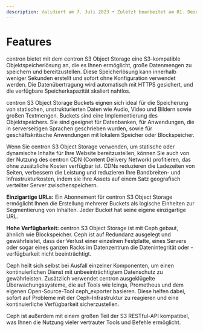 ```yaml
---
description: Validiert am 7. Juli 2023 • Zuletzt bearbeitet am 01. Dezember 2023
---
```


# Features

centron bietet mit dem centron S3 Object Storage eine S3-kompatible Objektspeicherlösung an, die es Ihnen ermöglicht, große Datenmengen zu speichern und bereitzustellen. Diese Speicherlösung kann innerhalb weniger Sekunden erstellt und sofort ohne Konfiguration verwendet werden. Die Datenübertragung wird automatisch mit HTTPS gesichert, und die verfügbare Speicherkapazität skaliert nahtlos.

centron S3 Object Storage Buckets eignen sich ideal für die Speicherung von statischen, unstrukturierten Daten wie Audio, Video und Bildern sowie großen Textmengen. Buckets sind eine Implementierung des Objektspeichers. Sie sind geeignet für Datenbanken, für Anwendungen, die in serverseitigen Sprachen geschrieben wurden, sowie für geschäftskritische Anwendungen mit lokalem Speicher oder Blockspeicher.

Wenn Sie centron S3 Object Storage verwenden, um statische oder dynamische Inhalte für Ihre Website bereitzustellen, können Sie auch von der Nutzung des centron CDN (Content Delivery Network) profitieren, das ohne zusätzliche Kosten verfügbar ist. CDNs reduzieren die Ladezeiten von Seiten, verbessern die Leistung und reduzieren Ihre Bandbreiten- und Infrastrukturkosten, indem sie Ihre Assets auf einem Satz geografisch verteilter Server zwischenspeichern.

**Einzigartige URLs:** Ein Abonnement für centron S3 Object Storage ermöglicht Ihnen die Erstellung mehrerer Buckets als logische Einheiten zur Segmentierung von Inhalten. Jeder Bucket hat seine eigene einzigartige URL.

**Hohe Verfügbarkeit:** centron S3 Object Storage ist mit Ceph gebaut, ähnlich wie Blockspeicher. Ceph ist auf Redundanz ausgelegt und gewährleistet, dass der Verlust einer einzelnen Festplatte, eines Servers oder sogar eines ganzen Racks im Datenzentrum die Datenintegrität oder -verfügbarkeit nicht beeinträchtigt.

Ceph heilt sich selbst bei Ausfall einzelner Komponenten, um einen kontinuierlichen Dienst mit unbeeinträchtigtem Datenschutz zu gewährleisten. Zusätzlich verwendet centron ausgeklügelte Überwachungssysteme, die auf Tools wie Icinga, Prometheus und dem eigenen Open-Source-Tool ceph\_exporter basieren. Diese helfen dabei, sofort auf Probleme mit der Ceph-Infrastruktur zu reagieren und eine kontinuierliche Verfügbarkeit sicherzustellen.

Ceph ist außerdem mit einem großen Teil der S3 RESTful-API kompatibel, was Ihnen die Nutzung vieler vertrauter Tools und Befehle ermöglicht.
